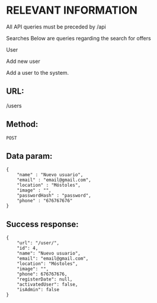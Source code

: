 # RELEVANT INFORMATION
All API queries must be preceded by /api

Searches
Below are queries regarding the search for offers

User

Add new user

Add a user to the system.

## URL:

/users

## Method:
```
POST
```

## Data param:
```
{
	"name" : "Nuevo usuario",
	"email" : "email@gmail.com",
	"location" : "Móstoles",
	"image" : "",
	"passwordHash" : "password",
	"phone" : "676767676"
}
```

## Success response:
```
{
    "url": "/user/",
    "id": 4,
    "name": "Nuevo usuario",
    "email": "email@gmail.com",
    "location": "Móstoles",
    "image": "",
    "phone": 676767676,
    "registerDate": null,
    "activatedUser": false,
    "isAdmin": false
}
```
